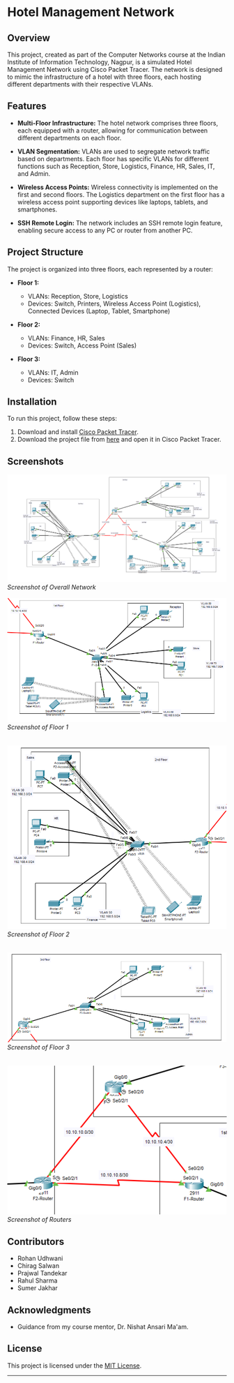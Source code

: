 # Hotel Management Network

## Overview

This project, created as part of the Computer Networks course at the Indian Institute of Information Technology, Nagpur, is a simulated Hotel Management Network using Cisco Packet Tracer. The network is designed to mimic the infrastructure of a hotel with three floors, each hosting different departments with their respective VLANs.

## Features

- **Multi-Floor Infrastructure:** The hotel network comprises three floors, each equipped with a router, allowing for communication between different departments on each floor.
  
- **VLAN Segmentation:** VLANs are used to segregate network traffic based on departments. Each floor has specific VLANs for different functions such as Reception, Store, Logistics, Finance, HR, Sales, IT, and Admin.

- **Wireless Access Points:** Wireless connectivity is implemented on the first and second floors. The Logistics department on the first floor has a wireless access point supporting devices like laptops, tablets, and smartphones.

- **SSH Remote Login:** The network includes an SSH remote login feature, enabling secure access to any PC or router from another PC.

## Project Structure

The project is organized into three floors, each represented by a router:

- **Floor 1:**
  - VLANs: Reception, Store, Logistics
  - Devices: Switch, Printers, Wireless Access Point (Logistics), Connected Devices (Laptop, Tablet, Smartphone)

- **Floor 2:**
  - VLANs: Finance, HR, Sales
  - Devices: Switch, Access Point (Sales)

- **Floor 3:**
  - VLANs: IT, Admin
  - Devices: Switch

## Installation

To run this project, follow these steps:

1. Download and install [Cisco Packet Tracer](https://www.netacad.com/courses/packet-tracer).
2. Download the project file from [here](https://github.com/rohanudhwani/hotel-management-network/raw/main/hotel%20management.pkt) and open it in Cisco Packet Tracer.

## Screenshots

![Overall View](/Images/image.png)
*Screenshot of Overall Network*
<br/>
<br/>
![Floor 1](/Images/floor1.png)
*Screenshot of Floor 1*
<br/><br/><br/>
![Floor 2](/Images/floor2.png)
<br/>
*Screenshot of Floor 2*
<br/><br/><br/>
![Floor 3](/Images/floor3.png)
<br/>*Screenshot of Floor 3*
<br/><br/><br/>
![Routers](/Images/routers.png)
<br/>*Screenshot of Routers*

## Contributors

- Rohan Udhwani
- Chirag Salwan
- Prajwal Tandekar
- Rahul Sharma
- Sumer Jakhar

## Acknowledgments

- Guidance from my course mentor, Dr. Nishat Ansari Ma'am.

## License

This project is licensed under the [MIT License](LICENSE).

---
